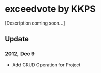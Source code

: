# exceedvote by KKPS

[Description coming soon...]

## Update

### 2012, Dec 9

* Add CRUD Operation for Project